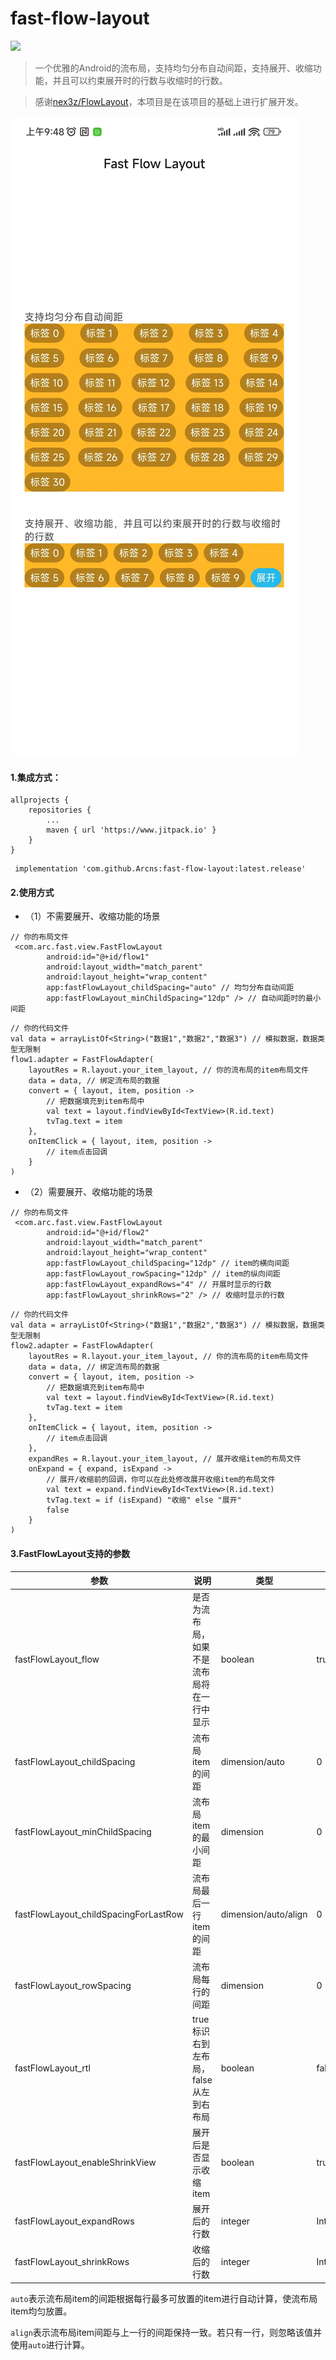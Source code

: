 # fast-flow-layout

[![](https://jitpack.io/v/Arcns/fast-flow-layout.svg)](https://jitpack.io/#Arcns/fast-flow-layout)

> 一个优雅的Android的流布局，支持均匀分布自动间距，支持展开、收缩功能，并且可以约束展开时的行数与收缩时的行数。

> 感谢[nex3z/FlowLayout](https://github.com/nex3z/FlowLayout)，本项目是在该项目的基础上进行扩展开发。

![集成效果](./image/flow_layout_1.jpg)

#### 1.集成方式：

```
allprojects {
	repositories {
		...
		maven { url 'https://www.jitpack.io' }
	}
}
```

```
 implementation 'com.github.Arcns:fast-flow-layout:latest.release'
```

#### 2.使用方式

- （1）不需要展开、收缩功能的场景

```
// 你的布局文件
 <com.arc.fast.view.FastFlowLayout
        android:id="@+id/flow1"
        android:layout_width="match_parent"
        android:layout_height="wrap_content"
        app:fastFlowLayout_childSpacing="auto" // 均匀分布自动间距
        app:fastFlowLayout_minChildSpacing="12dp" /> // 自动间距时的最小间距
```

```
// 你的代码文件
val data = arrayListOf<String>("数据1","数据2","数据3") // 模拟数据，数据类型无限制
flow1.adapter = FastFlowAdapter(
    layoutRes = R.layout.your_item_layout, // 你的流布局的item布局文件
    data = data, // 绑定流布局的数据
    convert = { layout, item, position ->
        // 把数据填充到item布局中
        val text = layout.findViewById<TextView>(R.id.text)
        tvTag.text = item
    },
    onItemClick = { layout, item, position ->
        // item点击回调
    }
)
```

- （2）需要展开、收缩功能的场景

```
// 你的布局文件
 <com.arc.fast.view.FastFlowLayout
        android:id="@+id/flow2"
        android:layout_width="match_parent"
        android:layout_height="wrap_content"
        app:fastFlowLayout_childSpacing="12dp" // item的横向间距
        app:fastFlowLayout_rowSpacing="12dp" // item的纵向间距
        app:fastFlowLayout_expandRows="4" // 开展时显示的行数
        app:fastFlowLayout_shrinkRows="2" /> // 收缩时显示的行数
```

```
// 你的代码文件
val data = arrayListOf<String>("数据1","数据2","数据3") // 模拟数据，数据类型无限制
flow2.adapter = FastFlowAdapter(
    layoutRes = R.layout.your_item_layout, // 你的流布局的item布局文件
    data = data, // 绑定流布局的数据
    convert = { layout, item, position ->
        // 把数据填充到item布局中
        val text = layout.findViewById<TextView>(R.id.text)
        tvTag.text = item
    },
    onItemClick = { layout, item, position ->
        // item点击回调
    },
    expandRes = R.layout.your_item_layout, // 展开收缩item的布局文件
    onExpand = { expand, isExpand ->
        // 展开/收缩前的回调，你可以在此处修改展开收缩item的布局文件
        val text = expand.findViewById<TextView>(R.id.text)
        tvTag.text = if (isExpand) "收缩" else "展开"
        false
    }
)
```

#### 3.FastFlowLayout支持的参数
| 参数 | 说明 | 类型 | 默认值 |
| ------ |-------------------------|----------------|-------|
| fastFlowLayout_flow | 是否为流布局，如果不是流布局将在一行中显示 | boolean | true |
| fastFlowLayout_childSpacing | 流布局item的间距 | dimension/auto | 0 |
| fastFlowLayout_minChildSpacing | 流布局item的最小间距 | dimension | 0 |
| fastFlowLayout_childSpacingForLastRow | 流布局最后一行item的间距 | dimension/auto/align | 0 |
| fastFlowLayout_rowSpacing | 流布局每行的间距 | dimension | 0 |
| fastFlowLayout_rtl | true标识右到左布局，false从左到右布局 | boolean | false |
| fastFlowLayout_enableShrinkView | 展开后是否显示收缩item | boolean | true |
| fastFlowLayout_expandRows | 展开后的行数 | integer | Int.MAX_VALUE |
| fastFlowLayout_shrinkRows | 收缩后的行数 | integer | Int.MAX_VALUE |

`auto`表示流布局item的间距根据每行最多可放置的item进行自动计算，使流布局item均匀放置。

`align`表示流布局item间距与上一行的间距保持一致。若只有一行，则忽略该值并使用`auto`进行计算。